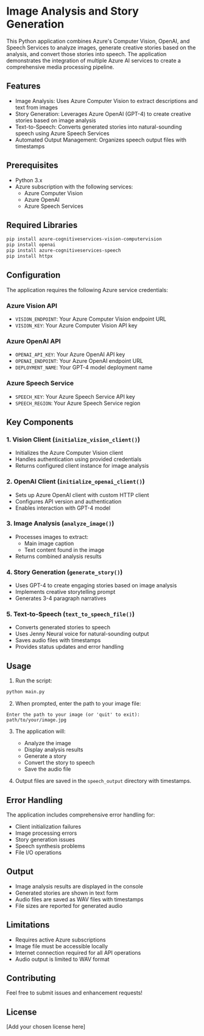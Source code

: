 # Image Analysis and Story Generation

This Python application combines Azure's Computer Vision, OpenAI, and Speech Services to analyze images, generate creative stories based on the analysis, and convert those stories into speech. The application demonstrates the integration of multiple Azure AI services to create a comprehensive media processing pipeline.

## Features

- Image Analysis: Uses Azure Computer Vision to extract descriptions and text from images
- Story Generation: Leverages Azure OpenAI (GPT-4) to create creative stories based on image analysis
- Text-to-Speech: Converts generated stories into natural-sounding speech using Azure Speech Services
- Automated Output Management: Organizes speech output files with timestamps

## Prerequisites

- Python 3.x
- Azure subscription with the following services:
  - Azure Computer Vision
  - Azure OpenAI
  - Azure Speech Services

## Required Libraries

```bash
pip install azure-cognitiveservices-vision-computervision
pip install openai
pip install azure-cognitiveservices-speech
pip install httpx
```

## Configuration

The application requires the following Azure service credentials:

### Azure Vision API
- `VISION_ENDPOINT`: Your Azure Computer Vision endpoint URL
- `VISION_KEY`: Your Azure Computer Vision API key

### Azure OpenAI API
- `OPENAI_API_KEY`: Your Azure OpenAI API key
- `OPENAI_ENDPOINT`: Your Azure OpenAI endpoint URL
- `DEPLOYMENT_NAME`: Your GPT-4 model deployment name

### Azure Speech Service
- `SPEECH_KEY`: Your Azure Speech Service API key
- `SPEECH_REGION`: Your Azure Speech Service region

## Key Components

### 1. Vision Client (`initialize_vision_client()`)
- Initializes the Azure Computer Vision client
- Handles authentication using provided credentials
- Returns configured client instance for image analysis

### 2. OpenAI Client (`initialize_openai_client()`)
- Sets up Azure OpenAI client with custom HTTP client
- Configures API version and authentication
- Enables interaction with GPT-4 model

### 3. Image Analysis (`analyze_image()`)
- Processes images to extract:
  - Main image caption
  - Text content found in the image
- Returns combined analysis results

### 4. Story Generation (`generate_story()`)
- Uses GPT-4 to create engaging stories based on image analysis
- Implements creative storytelling prompt
- Generates 3-4 paragraph narratives

### 5. Text-to-Speech (`text_to_speech_file()`)
- Converts generated stories to speech
- Uses Jenny Neural voice for natural-sounding output
- Saves audio files with timestamps
- Provides status updates and error handling

## Usage

1. Run the script:
```bash
python main.py
```

2. When prompted, enter the path to your image file:
```
Enter the path to your image (or 'quit' to exit): path/to/your/image.jpg
```

3. The application will:
   - Analyze the image
   - Display analysis results
   - Generate a story
   - Convert the story to speech
   - Save the audio file

4. Output files are saved in the `speech_output` directory with timestamps.

## Error Handling

The application includes comprehensive error handling for:
- Client initialization failures
- Image processing errors
- Story generation issues
- Speech synthesis problems
- File I/O operations

## Output

- Image analysis results are displayed in the console
- Generated stories are shown in text form
- Audio files are saved as WAV files with timestamps
- File sizes are reported for generated audio

## Limitations

- Requires active Azure subscriptions
- Image file must be accessible locally
- Internet connection required for all API operations
- Audio output is limited to WAV format

## Contributing

Feel free to submit issues and enhancement requests!

## License

[Add your chosen license here]
